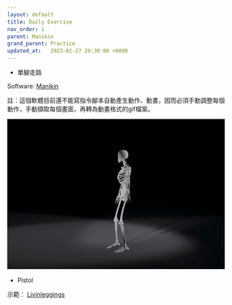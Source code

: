 ```yaml
---
layout: default
title: Daily Exercise
nav_order: 1
parent: Manikin
grand_parent: Practice
updated_at:   2023-01-27 20:30:00 +0800
---
```

- 單腳走路

Software: [Manikin](https://manikin.app/)

註：這個軟體目前還不能寫指令腳本自動產生動作、動畫，因而必須手動調整每個動作，手動擷取每個畫面，再轉為動畫格式的gif檔案。

![單腳走路](./DailyExercise/SingleLegWalking.gif)

- Pistol

示範： [Livinleggings](https://youtu.be/FsRT083fQGg?t=163)
